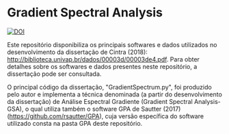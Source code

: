 # Gradient Spectral Analysis

[![DOI](https://zenodo.org/badge/216924757.svg)](https://zenodo.org/badge/latestdoi/216924757)

Este repositório disponibiliza os principais softwares e dados utilizados no desenvolvimento da dissertação de Cintra (2018): http://biblioteca.univap.br/dados/00003d/00003de4.pdf. Para obter detalhes sobre os softwares e dados presentes neste repositório, a dissertação pode ser consultada.

O principal código da dissertação, "GradientSpectrum.py", foi produzido pelo autor e implementa a técnica denominada (a partir do desenvolvimento da dissertação) de Análise Espectral Gradiente (Gradient Spectral Analysis-GSA), o qual utiliza também o software GPA de Sautter (2017) (https://github.com/rsautter/GPA), cuja versão específica do software utilizado consta na pasta GPA deste repositório.
